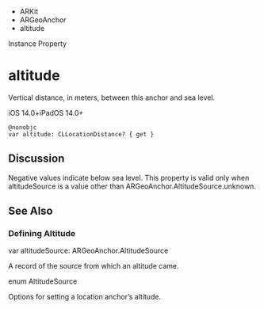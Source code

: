 

- ARKit
- ARGeoAnchor
-  altitude 

Instance Property

# altitude

Vertical distance, in meters, between this anchor and sea level.

iOS 14.0+iPadOS 14.0+

``` source
@nonobjc
var altitude: CLLocationDistance? { get }
```

## Discussion

Negative values indicate below sea level. This property is valid only when altitudeSource is a value other than ARGeoAnchor.AltitudeSource.unknown.

## See Also

### Defining Altitude

var altitudeSource: ARGeoAnchor.AltitudeSource

A record of the source from which an altitude came.

enum AltitudeSource

Options for setting a location anchor’s altitude.

